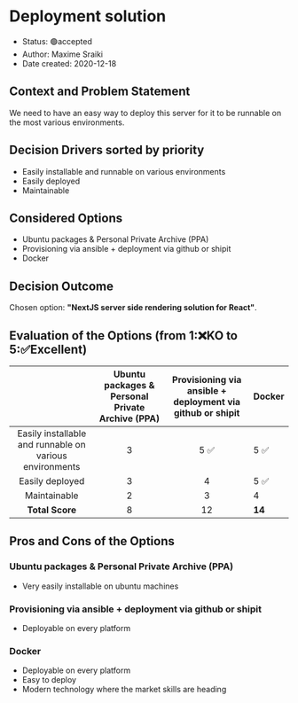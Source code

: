 # Deployment solution

- Status: 🟢accepted
- Author: Maxime Sraiki
- Date created: 2020-12-18

## Context and Problem Statement

We need to have an easy way to deploy this server for it to be runnable on the most various environments.

## Decision Drivers sorted by priority

- Easily installable and runnable on various environments
- Easily deployed
- Maintainable

## Considered Options

- Ubuntu packages & Personal Private Archive (PPA)
- Provisioning via ansible + deployment via github or shipit
- Docker

## Decision Outcome

Chosen option: **"NextJS server side rendering solution for React"**.

## Evaluation of the Options (from 1:❌KO to 5:✅Excellent)

|                                                         | Ubuntu packages & Personal Private Archive (PPA) | Provisioning via ansible + deployment via github or shipit | Docker |
| :-----------------------------------------------------: | :----------------------------------------------: | :--------------------------------------------------------: | ------ |
| Easily installable and runnable on various environments |                        3                         |                            5 ✅                            | 5 ✅   |
|                     Easily deployed                     |                        3                         |                             4                              | 5 ✅   |
|                      Maintainable                       |                        2                         |                             3                              | 4      |
|                     **Total Score**                     |                        8                         |                             12                             | **14** |

## Pros and Cons of the Options

### Ubuntu packages & Personal Private Archive (PPA)

- Very easily installable on ubuntu machines

### Provisioning via ansible + deployment via github or shipit

- Deployable on every platform

### Docker

- Deployable on every platform
- Easy to deploy
- Modern technology where the market skills are heading
